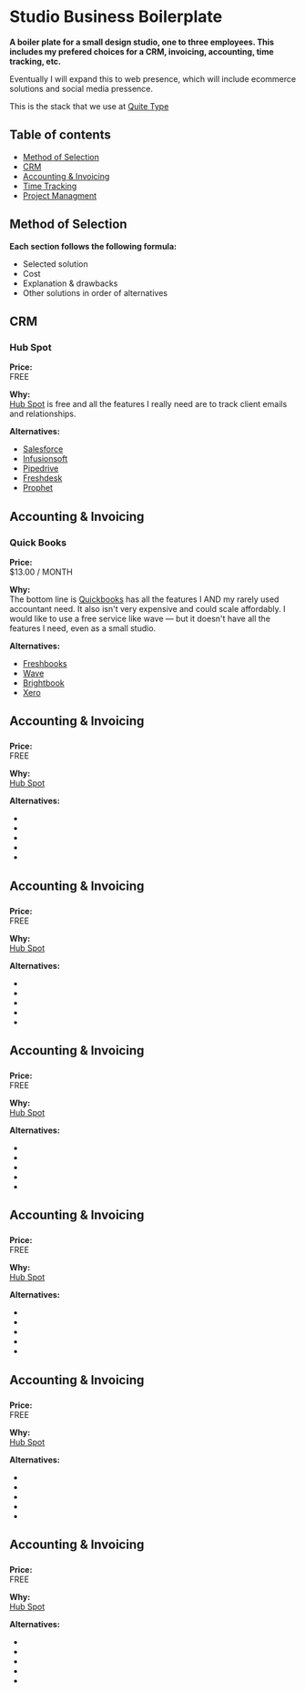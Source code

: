 # Studio Business Boilerplate

**A boiler plate for a small design studio, one to three employees. This includes my prefered choices for a CRM, invoicing, accounting, time tracking, etc.**

Eventually I will expand this to web presence, which will include ecommerce solutions and social media pressence.

This is the stack that we use at [Quite Type](http://quitetype.com/)

## Table of contents

- [Method of Selection](#method-of-selection)
- [CRM](#crm)
- [Accounting & Invoicing](#accounting-&-invoicing)
- [Time Tracking](#time-tracking)
- [Project Managment](#project-managment)

## Method of Selection

**Each section follows the following formula:**
- Selected solution
- Cost
- Explanation & drawbacks
- Other solutions in order of alternatives

## CRM

### Hub Spot

**Price:** <br>
FREE

**Why:** <br>
[Hub Spot](http://www.hubspot.com/) is free and all the features I really need are to track client emails and relationships.

**Alternatives:**
-  [Salesforce](http://Salesforce.com)
-  [Infusionsoft](http://Infusionsoft.com/)
-  [Pipedrive](http://Pipedrive.com/)
-  [Freshdesk](http://Freshdesk.com/)
-  [Prophet](http://Prophet.com/)


## Accounting & Invoicing

### Quick Books

**Price:** <br>
$13.00 / MONTH

**Why:** <br>
The bottom line is [Quickbooks](http://www.Quickbooks.com/) has all the features I AND my rarely used accountant need. It also isn't very expensive and could scale affordably. I would like to use a free service like wave — but it doesn't have all the features I need, even as a small studio. 

**Alternatives:**
-  [Freshbooks](http://Freshbooks.com/)
-  [Wave](http://waveapps.com/)
-  [Brightbook](http://Brightbook.com/)
-  [Xero](http://Xero.com/)


## Accounting & Invoicing

### 

**Price:** <br>
FREE

**Why:** <br>
[Hub Spot](http://www..com/) 

**Alternatives:**
-  [](http://.com/)
-  [](http://.com/)
-  [](http://.com/)
-  [](http://.com/)
-  [](http://.com/)


## Accounting & Invoicing

### 

**Price:** <br>
FREE

**Why:** <br>
[Hub Spot](http://www..com/) 

**Alternatives:**
-  [](http://.com/)
-  [](http://.com/)
-  [](http://.com/)
-  [](http://.com/)
-  [](http://.com/)


## Accounting & Invoicing

### 

**Price:** <br>
FREE

**Why:** <br>
[Hub Spot](http://www..com/) 

**Alternatives:**
-  [](http://.com/)
-  [](http://.com/)
-  [](http://.com/)
-  [](http://.com/)
-  [](http://.com/)


## Accounting & Invoicing

### 

**Price:** <br>
FREE

**Why:** <br>
[Hub Spot](http://www..com/) 

**Alternatives:**
-  [](http://.com/)
-  [](http://.com/)
-  [](http://.com/)
-  [](http://.com/)
-  [](http://.com/)


## Accounting & Invoicing

### 

**Price:** <br>
FREE

**Why:** <br>
[Hub Spot](http://www..com/) 

**Alternatives:**
-  [](http://.com/)
-  [](http://.com/)
-  [](http://.com/)
-  [](http://.com/)
-  [](http://.com/)


## Accounting & Invoicing

### 

**Price:** <br>
FREE

**Why:** <br>
[Hub Spot](http://www..com/) 

**Alternatives:**
-  [](http://.com/)
-  [](http://.com/)
-  [](http://.com/)
-  [](http://.com/)
-  [](http://.com/)

